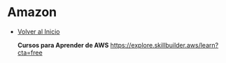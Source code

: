 # Amazon
- [Volver al Inicio](../README.md)

  **Cursos para Aprender de AWS** https://explore.skillbuilder.aws/learn?cta=free
